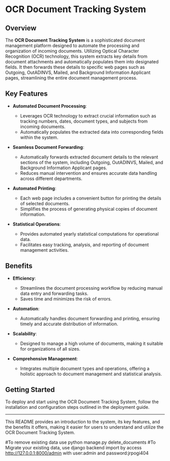 # OCR Document Tracking System

## Overview

The **OCR Document Tracking System** is a sophisticated document management platform designed to automate the processing and organization of incoming documents. Utilizing Optical Character Recognition (OCR) technology, this system extracts key details from document attachments and automatically populates them into designated fields. It then forwards these details to specific web pages such as Outgoing, OutADINVS, Mailed, and Background Information Applicant pages, streamlining the entire document management process.

## Key Features

- **Automated Document Processing**: 
  - Leverages OCR technology to extract crucial information such as tracking numbers, dates, document types, and subjects from incoming documents.
  - Automatically populates the extracted data into corresponding fields within the system.

- **Seamless Document Forwarding**:
  - Automatically forwards extracted document details to the relevant sections of the system, including Outgoing, OutADINVS, Mailed, and Background Information Applicant pages.
  - Reduces manual intervention and ensures accurate data handling across different departments.

- **Automated Printing**:
  - Each web page includes a convenient button for printing the details of selected documents.
  - Simplifies the process of generating physical copies of document information.

- **Statistical Operations**:
  - Provides automated yearly statistical computations for operational data.
  - Facilitates easy tracking, analysis, and reporting of document management activities.

## Benefits

- **Efficiency**: 
  - Streamlines the document processing workflow by reducing manual data entry and forwarding tasks.
  - Saves time and minimizes the risk of errors.

- **Automation**: 
  - Automatically handles document forwarding and printing, ensuring timely and accurate distribution of information.

- **Scalability**: 
  - Designed to manage a high volume of documents, making it suitable for organizations of all sizes.

- **Comprehensive Management**: 
  - Integrates multiple document types and operations, offering a holistic approach to document management and statistical analysis.

## Getting Started

To deploy and start using the OCR Document Tracking System, follow the installation and configuration steps outlined in the deployment guide.

---

This README provides an introduction to the system, its key features, and the benefits it offers, making it easier for users to understand and utilize the OCR Document Tracking System.



#To remove existing data use python manage.py delete_documents
#To Migrate your existing data, use django backend import by access http://127.0.0.1:8000/admin with user:admin and password:jrpogi404